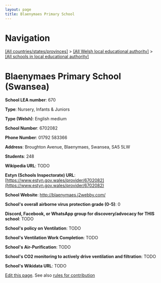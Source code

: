 ```yaml
---
layout: page
title: Blaenymaes Primary School
---
```

# Navigation

[[All countries/states/provinces]](../../..) > [[All Welsh local educational authority]](../..) > [[All schools in local educational authority]](..)

# Blaenymaes Primary School (Swansea)

**School LEA number**: 670

**Type**: Nursery, Infants & Juniors

**Type (Welsh)**: English medium

**School Number**: 6702082

**Phone Number**: 01792 583366

**Address**: Broughton Avenue, Blaenymaes, Swansea, SA5 5LW

**Students**: 248

**Wikipedia URL**: TODO

**Estyn (Schools Inspectorate) URL**: [https://www.estyn.gov.wales/provider/6702082](https://www.estyn.gov.wales/provider/6702082)

**School Website**: http://blaenymaes.j2webby.com/

**School's overall airborne virus protection grade (0-5)**: 0

**Discord, Facebook, or WhatsApp group for discovery/advocacy for THIS school**: TODO

**School's policy on Ventilation**: TODO

**School's Ventilation Work Completion**: TODO

**School's Air-Purification**: TODO

**School's CO2 monitoring to actively drive ventilation and filtration**: TODO

**School's Wikidata URL**: TODO




[Edit this page](https://github.com/VentilationProject/Wales/edit/prif/./Swansea/Blaenymaes_Primary_School.md). See also [rules for contribution](../../../contribution-rules/)